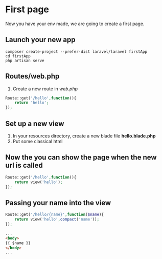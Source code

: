 # First page
Now you have your env made, we are going to create a first page.

## Launch your new app

```terminal
composer create-project --prefer-dist laravel/laravel firstApp
cd firstApp
php artisan serve
```

## Routes/web.php
1. Create a new route in *web.php*

```php
Route::get('/hello',function(){
    return 'hello';
});
```

## Set up a new view
1. In your resources directory, create a new blade file **hello.blade.php**
2. Put some classical html

## Now the you can show the page when the new url is called
```php
Route::get('/hello',function(){
    return view('hello');
});
```

## Passing your name into the view
```php
Route::get('/hello/{name}',function($name){
    return view('hello',compact('name'));
});
```

```html
...
<body>
{{ $name }}
</body>
...
```

